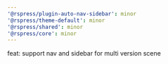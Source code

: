 ```yaml
---
'@rspress/plugin-auto-nav-sidebar': minor
'@rspress/theme-default': minor
'@rspress/shared': minor
'@rspress/core': minor
---
```


feat: support nav and sidebar for multi version scene
